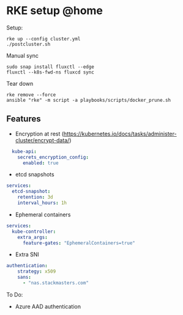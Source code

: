 # RKE setup @home

Setup:

```
rke up --config cluster.yml
./postcluster.sh
```

Manual sync

```
sudo snap install fluxctl --edge
fluxctl --k8s-fwd-ns fluxcd sync
```

Tear down

```
rke remove --force
ansible "rke" -m script -a playbooks/scripts/docker_prune.sh
```

## Features

- Encryption at rest (https://kubernetes.io/docs/tasks/administer-cluster/encrypt-data/) 

```yaml
  kube-api:
    secrets_encryption_config:
      enabled: true
```

- etcd snapshots

```yaml
services:
  etcd-snapshot:
    retention: 3d
    interval_hours: 1h
```

- Ephemeral containers

```yaml
services:
  kube-controller:
    extra_args:
      feature-gates: "EphemeralContainers=true"
```

- Extra SNI

```yaml
authentication:
    strategy: x509
    sans:
      - "nas.stackmasters.com"
```

To Do:
- Azure AAD authentication
